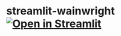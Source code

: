 # streamlit-wainwright [![Open in Streamlit](https://static.streamlit.io/badges/streamlit_badge_black_white.svg)](https://share.streamlit.io/pippinstall/streamlit-walks/main/lake_district.py)